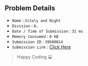## Problem Details 
 
- `Name`                      : `Vitaly and Night`
- `Division`                  : `A.`
- `Date / Time of Submission` : `31 ms`
- `Memory Consumed`           : `0 KB`
- `Submission ID`             : `39500014`
- `Submission Link`           : [Click Here](http://codeforces.com/contest/595/submission/39500014)

> Happy Coding   :computer: